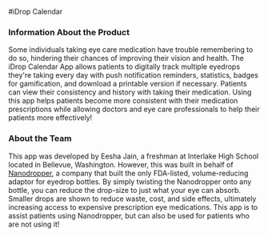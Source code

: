 #iDrop Calendar

### Information About the Product
Some individuals taking eye care medication have trouble remembering to do so, hindering their chances of improving their vision and health. The iDrop Calendar App allows patients to digitally track multiple eyedrops they're taking every day with push notification reminders, statistics, badges for gamification, and download a printable version if necessary. Patients can view their consistency and history with taking their medication. Using this app helps patients become more consistent with their medication prescriptions while allowing doctors and eye care professionals to help their patients more effectively!

### About the Team
This app was developed by Eesha Jain, a freshman at Interlake High School located in Bellevue, Washington. However, this was built in behalf of [Nanodropper](https://nanodropper.com/), a company that built the only FDA-listed, volume-reducing adaptor for eyedrop bottles. By simply twisting the Nanodropper onto any bottle, you can reduce the drop-size to just what your eye can absorb. Smaller drops are shown to reduce waste, cost, and side effects, ultimately increasing access to expensive prescription eye medications. This app is to assist patients using Nanodropper, but can also be used for patients who are not using it!
